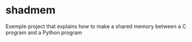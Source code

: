 # shadmem
Exemple project that explains how to make a shared memory between a C program and a Python program
